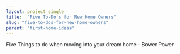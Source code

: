 ```yaml
---
layout: project_single
title:  "Five To-Do's for New Home Owners"
slug: "five-to-dos-for-new-home-owners"
parent: "first-home-ideas"
---
```

Five Things to do when moving into your dream home - Bower Power